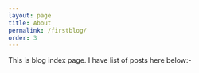 ```yaml
---
layout: page
title: About
permalink: /firstblog/
order: 3
---
```


This is blog index page. I have list of posts here below:-
